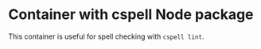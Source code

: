 <!--
SPDX-FileCopyrightText: 2021 Huawei Inc.
SPDX-License-Identifier: Apache-2.0
-->

# Container with cspell Node package

This container is useful for spell checking with `cspell lint`.
